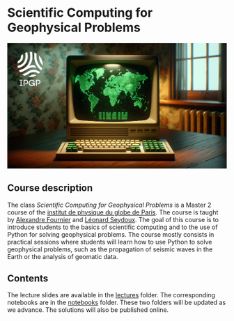 # Scientific Computing for Geophysical Problems

<img src="illustration.png" />

## Course description

The class _Scientific Computing for Geophysical Problems_ is a Master 2 course of the [institut de physique du globe de Paris](http://www.ipgp.fr/). The course is taught by [Alexandre Fournier](http://www.ipgp.fr/~fournier) and [Léonard Seydoux](https://sites.google.com/view/leonard-seydoux/accueil). The goal of this course is to introduce students to the basics of scientific computing and to the use of Python for solving geophysical problems. The course mostly consists in practical sessions where students will learn how to use Python to solve geophysical problems, such as the propagation of seismic waves in the Earth or the analysis of geomatic data.

## Contents

The lecture slides are available in the [lectures](lectures/) folder. The corresponding notebooks are in the [notebooks](notebooks/) folder. These two folders will be updated as we advance. The solutions will also be published online. 